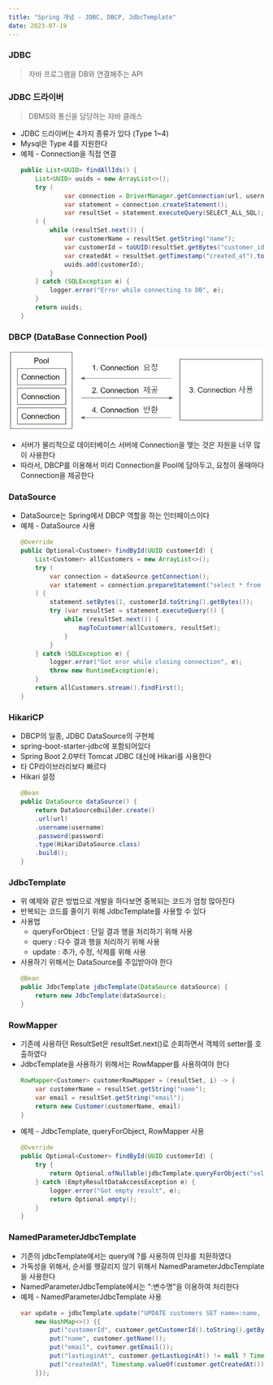 ```yaml
---
title: "Spring 개념 - JDBC, DBCP, JdbcTemplate"
date: 2023-07-19
---
```


### JDBC
> 자바 프로그램을 DB와 연결해주는 API

### JDBC 드라이버
> DBMS와 통신을 담당하는 자바 클래스
- JDBC 드라이버는 4가지 종류가 있다 (Type 1~4)
- Mysql은 Type 4를 지원한다
- 예제 - Connection을 직접 연결
    ```java
    public List<UUID> findAllIds() {
        List<UUID> uuids = new ArrayList<>();
        try (
                var connection = DriverManager.getConnection(url, username, password);
                var statement = connection.createStatement();
                var resultSet = statement.executeQuery(SELECT_ALL_SQL);
        ) {
            while (resultSet.next()) {
                var customerName = resultSet.getString("name");
                var customerId = toUUID(resultSet.getBytes("customer_id"));
                var createdAt = resultSet.getTimestamp("created_at").toLocalDateTime();
                uuids.add(customerId);
            }
        } catch (SQLException e) {
            logger.error("Error while connecting to DB", e);
        }
        return uuids;
    }
    ```

### DBCP (DataBase Connection Pool)
  ![DBCP](/static/image/spring_dbcp.png)
- 서버가 물리적으로 데이터베이스 서버에 Connection을 맺는 것은 자원을 너무 많이 사용한다
- 따라서, DBCP를 이용해서 미리 Connection을 Pool에 담아두고, 요청이 올때마다 Connection을 제공한다
  
### DataSource
- DataSource는 Spring에서 DBCP 역할을 하는 인터페이스이다
- 예제 - DataSource 사용
    ```java
    @Override
    public Optional<Customer> findById(UUID customerId) {
        List<Customer> allCustomers = new ArrayList<>();
        try (
            var connection = dataSource.getConnection();
            var statement = connection.prepareStatement("select * from customers where customer_id = UUID_TO_BIN(?)")
        ) {
            statement.setBytes(1, customerId.toString().getBytes());
            try (var resultSet = statement.executeQuery()) {
                while (resultSet.next()) {
                    mapToCustomer(allCustomers, resultSet);
                }
            }
        } catch (SQLException e) {
            logger.error("Got eror while closing connection", e);
            throw new RuntimeException(e);
        }
        return allCustomers.stream().findFirst();
    }
    ```

### HikariCP
- DBCP의 일종, JDBC DataSource의 구현체
- spring-boot-starter-jdbc에 포함되어있다
- Spring Boot 2.0부터 Tomcat JDBC 대신에 Hikari를 사용한다
- 타 CP라이브러리보다 빠르다
- Hikari 설정
    ```java
    @Bean
    public DataSource dataSource() {
        return DataSourceBuilder.create()
        .url(url)
        .username(username)
        .password(password)
        .type(HikariDataSource.class)
        .build();
    }
    ```

### JdbcTemplate
- 위 예제와 같은 방법으로 개발을 하다보면 중복되는 코드가 엄청 많아진다
- 반복되는 코드를 줄이기 위해 JdbcTemplate를 사용할 수 있다
- 사용법
    - queryForObject : 단일 결과 행을 처리하기 위해 사용
    - query : 다수 결과 행을 처리하기 위해 사용
    - update : 추가, 수정, 삭제를 위해 사용
- 사용하기 위해서는 DataSource를 주입받아야 한다
    ```java
    @Bean
    public JdbcTemplate jdbcTemplate(DataSource dataSource) {
        return new JdbcTemplate(dataSource);
    }
    ```


### RowMapper
- 기존에 사용하던 ResultSet은 resultSet.next()로 순회하면서 객체의 setter를 호출하였다
- JdbcTemplate을 사용하기 위해서는 RowMapper<T>를 사용하여야 한다
    ```java
    RowMapper<Customer> customerRowMapper = (resultSet, i) -> {
        var customerName = resultSet.getString("name");
        var email = resultSet.getString("email");
        return new Customer(customerName, email)
    }
    ```
- 예제 - JdbcTemplate, queryForObject, RowMapper 사용
    ```java
    @Override
    public Optional<Customer> findById(UUID customerId) {
        try {
            return Optional.ofNullable(jdbcTemplate.queryForObject("select * from customers where customer_id = UUID_TO_BIN(?)", customerRowMapper, customerId.toString()));
        } catch (EmptyResultDataAccessException e) {
            logger.error("Got empty result", e);
            return Optional.empty();
        }
    }
    ```

### NamedParameterJdbcTemplate
- 기존의 jdbcTemplate에서는 query에 ?를 사용하여 인자를 치환하였다
- 가독성을 위해서, 순서를 헷갈리지 않기 위해서 NamedParameterJdbcTemplate을 사용한다
- NamedParameterJdbcTemplate에서는 ":변수명"을 이용하여 처리한다
- 예제 - NamedParameterJdbcTemplate 사용
    ```java
    var update = jdbcTemplate.update("UPDATE customers SET name=:name, email=:email, last_login_at=:lastLoginAt WHERE customer_id = UUID_TO_BIN(:customerId)",
        new HashMap<>() {{
            put("customerId", customer.getCustomerId().toString().getBytes());
            put("name", customer.getName());
            put("email", customer.getEmail());
            put("lastLoginAt", customer.getLastLoginAt() != null ? Timestamp.valueOf(customer.getLastLoginAt()) : null);
            put("createdAt", Timestamp.valueOf(customer.getCreatedAt()));
        }});
    ```
